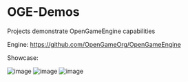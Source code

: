 # OGE-Demos
Projects demonstrate OpenGameEngine capabilities

Engine: https://github.com/OpenGameOrg/OpenGameEngine

Showcase:

![image](https://user-images.githubusercontent.com/5159135/199558371-ae872a24-e757-42eb-8f27-5a2622a28baf.png)
![image](https://user-images.githubusercontent.com/5159135/199558423-f8235984-c491-4322-884e-474e8e3c6d5d.png)
![image](https://user-images.githubusercontent.com/5159135/199558590-b3609c22-d397-47c7-98e2-91ee6cbb6f7c.png)
